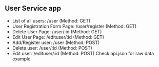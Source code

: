 ## User Service app

- List of all users: /user (Method: GET)
- User Registration Form Page: /user/register (Method: GET)
- Delete User Page: /user/:id (Method: GET)
- Edit User Page: /edituser/:id (Method: GET)
- Add/Register user: /user (Method: POST)
- Delete user: /user/:id (Method: POST)
- Edit user: /edituser/:id (Method: POST) Check api.json for raw data example
